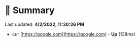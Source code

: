 # 📖 Summary
Last updated: **4/2/2022, 11:30:26 PM**

- `GET` [https://google.com](https://google.com) - **Up** (138ms)
